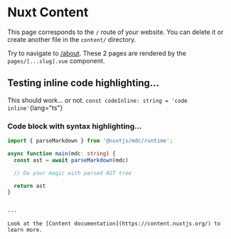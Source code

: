 # Nuxt Content

This page corresponds to the `/` route of your website. You can delete it or create another file in the `content/` directory.

Try to navigate to [/about](/about). These 2 pages are rendered by the `pages/[...slug].vue` component.

## Testing inline code highlighting...

This should work... or not. `const codeInline: string = 'code inline'`{lang="ts"}


### Code block with syntax highlighting...



```typescript [filename]{1,3-5}meta
import { parseMarkdown } from '@nuxtjs/mdc/runtime';

async function main(mdc: string) {
  const ast = await parseMarkdown(mdc)

  // Do your magic with parsed AST tree

  return ast
}
```
```

---

Look at the [Content documentation](https://content.nuxtjs.org/) to learn more.
